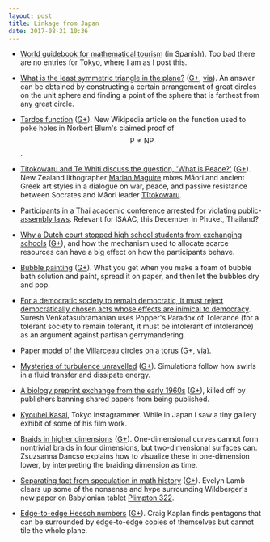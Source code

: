 ```yaml
---
layout: post
title: Linkage from Japan
date: 2017-08-31 10:36
---
```

* [World guidebook for mathematical tourism](https://mateturismo.wordpress.com/) (in Spanish). Too bad there are no entries for Tokyo, where I am as I post this.

* [What is the least symmetric triangle in the plane?](https://arxiv.org/abs/1708.01559) ([G+](https://web.archive.org/web/20190217081146/https://plus.google.com/100003628603413742554/posts/3eMxjXKNktf), [via](https://mathstodon.xyz/@shonk/238838)). An answer can be obtained by constructing a certain arrangement of great circles on the unit sphere and finding a point of the sphere that is farthest from any great circle.

* [Tardos function](https://en.wikipedia.org/wiki/Tardos_function) ([G+](https://web.archive.org/web/20190217081105/https://plus.google.com/100003628603413742554/posts/11Tr2nC138k)). New Wikipedia article on the function used to poke holes in Norbert Blum's claimed proof of $$\mathsf{P}\ne\mathsf{NP}$$.

* [Titokowaru and Te Whiti discuss the question, 'What is Peace?'](https://christchurchartgallery.org.nz/collection/2005-048) ([G+](https://web.archive.org/web/20190217081011/https://plus.google.com/100003628603413742554/posts/9qFUYknyA2M)). New Zealand lithographer [Marian Maguire](https://en.wikipedia.org/wiki/Marian_Maguire) mixes Māori and ancient Greek art styles in a dialogue on war, peace, and passive resistance between Socrates and Māori leader [Tītokowaru](https://en.wikipedia.org/wiki/T%C4%ABtokowaru).

* [Participants in a Thai academic conference arrested for violating public-assembly laws](https://www.insidehighered.com/quicktakes/2017/08/21/thailand-files-charges-against-conference-attendees). Relevant for ISAAC, this December in Phuket, Thailand?

* [Why a Dutch court stopped high school students from exchanging schools](https://medium.com/popular-choice/why-a-dutch-court-stopped-high-school-students-from-exchanging-schools-1315303a48b6) ([G+](https://web.archive.org/web/20190217080917/https://plus.google.com/100003628603413742554/posts/4f9dbfUdz1C)), and how the mechanism used to allocate scarce resources can have a big effect on how the participants behave.

* [Bubble painting](http://www.lizpowley.com/explorations-bubble-painting/) ([G+](https://web.archive.org/web/20190217080842/https://plus.google.com/100003628603413742554/posts/LPYFno6brjn)). What you get when you make a foam of bubble bath solution and paint, spread it on paper, and then let the bubbles dry and pop.

* [For a democratic society to remain democratic, it must reject democratically chosen acts whose effects are inimical to democracy](http://blog.geomblog.org/2017/08/on-free-speech-gerrymandering-and-self.html). Suresh Venkatasubramanian uses Popper's Paradox of Tolerance (for a tolerant society to remain tolerant, it must be intolerant of intolerance) as an argument against partisan gerrymandering.

* [Paper model of the Villarceau circles on a torus](http://www.cutoutfoldup.com/981-torus-from-villarceau-circles.php) ([G+](https://web.archive.org/web/20190217080744/https://plus.google.com/100003628603413742554/posts/PuNkdSFChBo), [via](https://mathlesstraveled.com/2017/01/03/paper-torus-with-villarceau-circles/)).

* [Mysteries of turbulence unravelled](http://www.nature.com/doifinder/10.1038/nature.2017.22474) ([G+](https://web.archive.org/web/20190217080704/https://plus.google.com/100003628603413742554/posts/EC4pY8EvPy2)). Simulations follow how swirls in a fluid transfer and dissipate energy.

* [A biology preprint exchange from the early 1960s](http://www.sciencemag.org/news/2017/08/biologists-forgotten-experiment-started-preprint-revolution-5-decades-ago) ([G+](https://web.archive.org/web/20190217080633/https://plus.google.com/100003628603413742554/posts/3wSywHddvyF)), killed off by publishers banning shared papers from being published.

* [Kyouhei Kasai](https://kkyouhei-photo.amebaownd.com/), Tokyo instagrammer. While in Japan I saw a tiny gallery exhibit of some of his film work.

* [Braids in higher dimensions](https://www.youtube.com/watch?v=G_uybVKBacI) ([G+](https://web.archive.org/web/20190217080419/https://plus.google.com/100003628603413742554/posts/a5kLuSJyvKH)). One-dimensional curves cannot form nontrivial braids in four dimensions, but two-dimensional surfaces can. Zsuzsanna Dancso explains how to visualize these in one-dimension lower, by interpreting the braiding dimension as time.

* [Separating fact from speculation in math history](https://blogs.scientificamerican.com/roots-of-unity/dont-fall-for-babylonian-trigonometry-hype/) ([G+](https://web.archive.org/web/20190217080336/https://plus.google.com/100003628603413742554/posts/jhd4W95jaKQ)). Evelyn Lamb clears up some of the nonsense and hype surrounding Wildberger's new paper on Babylonian tablet [Plimpton 322](https://en.wikipedia.org/wiki/Plimpton_322).

* [Edge-to-edge Heesch numbers](http://isohedral.ca/heesch-numbers-part-4-edge-to-edge-pentagons/) ([G+](https://web.archive.org/web/20190217080218/https://plus.google.com/100003628603413742554/posts/epQofHrYv8i)). Craig Kaplan finds pentagons that can be surrounded by edge-to-edge copies of themselves but cannot tile the whole plane. 